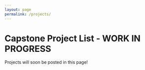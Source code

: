 ```yaml
---
layout: page
permalink: /projects/
---
```


# Capstone Project List - WORK IN PROGRESS

Projects will soon be posted in this page!

<!--SO FAR: 



Please file your top THREE choices as an issue with a title beginning with PROJECT (will go over in class) by Wednesday (26 January) morning at 11:59 AM (i.e., right before noon). Please list them in the order that you prefer them.  You will be informed as to your project BY the next Capstone class on Friday (28 January). YOU MUST FILE AN ISSUE IN ORDER TO BE PLACED ON A PROJECT AND THUS GET CREDIT FOR THE COURSE!  YOU WILL NOT BE PLACED ON A PROJECT IF YOU DO NOT FILE AN ISSUE!

REMEMBER TO ADD "PROJECT" TO THE BEGINNING OF YOUR ISSUE TITLE!

Along with your selections, please include any qualifications or specific reasons for interest that you have for those specific projects. Remember that you are "interviewing" for the project against others, especially if you have selected popular projects. Students who respond early also show enthusiasm for the projects, which goes a long way to showing that they actually want to do them.

I will attempt to place you in one of your top three choices. Usually, every student gets into one of their top three (and a majority into their #1 choice), although I cannot make any guarantees.

Note: Some of you may be working on private projects. Please file an issue on this repository (as above) but note that you have already been assigned to a project. List the project and the name of the POC (e.g. faculty member or supervisor). If we have not discussed you being placed on a private project, do not put yourself on one.

## Industry Capstone Projects

[Develop a kernel extension for an Open Source File System]({{site.baseurl}}/projects/pdfs/NetApp-SOS-Pitt-Capstone-Abstract-Spring-2022.pdf)

**_Project Background_**
Embedded and distributed systems focused projects are not commonly provided at a bachelor’s level Capstone project.  Our goal is to provide an opportunity for aspiring embedded systems engineers to gain experience in this area utilizing an open source embedded file system as a base for developing a specific kernel extension.
Developers at NetApp have been optimizing and enhancing our embedded proprietary file system (WAFL – write anywhere file layout) for over 20 years.  Because of the proprietary nature of the file system we will be using an open source equivalent for this project.   Working in the C language, students will gain real-life experience developing for embedded, distributed systems.

**_Project Summary_**

In this project, students will work with the FUSE open source file system installed on Ubuntu Linux platform. The project team will work through the detailed steps below to implement a kernel extension that reports the file system space usage.
Project Details 
 Over the course of this Capstone project, students will accomplish the following high-level goals: 
•	Download and install FUSE on Linux.
•	Work through a NetApp provided initial custom example to understand the basic architecture.
•	Create a read/write file system as an underlying test bed and explore the properties of this system.
•	Write the kernel extension (using the C programming language) to implement a user space reporting function.
•	Execute automated tests during the writing of the kernel extension.  Enhance the automated tests as necessary.
•	Enhance the file system to store user space consumed data in an in-memory database.
•	Update the in-memory database based on incoming fileops.
•	Implement a space enforcement feature which prevents write fileops that exceed a defined usage limit.


 
**_About NetApp_**   
NetApp is the Data Authority in the Hybrid Cloud.
Throughout the world, leading organizations count on NetApp for software, systems, and services to manage and store their data. We help enterprises and service providers envision, deploy, and evolve their IT environments. Customers also benefit from our open collaboration with other technology leaders to create the specific solutions they need.  
Our team is passionate about customer success. Our company culture and work environment support that dedication. Together with our global network of partners, we are united in one goal: to help our customers achieve the outcomes that matter most to them. To learn more, visit www.netapp.com. 
The project is driven by the Scale Out Storage team which provides the file system infrastructure within the kernel to achieve high performing, scalable containers that are a key component of the NetApp Data Fabric architecture.
NetApp At-A-Glance 
•	$6.0B+ in revenue 
•	Over 10,000 employees in more than 150 offices worldwide 
•	Great Place to Work Institute's "World’s Best Multinational Workplaces" list 
•	Great Place to Work Institute’s “Best Companies to Work for in APAC” list 
•	Great Place to Work Institute’s “Best Companies to Work for in Europe” list 
•	FORTUNE Magazine's "100 Best Companies" list 
•	A FORTUNE 500® Company 
•	Member of S&P 500 and NASDAQ 
•	Stock symbol: NTAP 
•	Close partnerships with global industry leaders.



### CGI - [Client Onboarding]({{site.baseurl}}/projects/pdfs/CGI.pdf)

**Check PDF** 

**Project Overview**
To enhance and improve a client-onboarding portal that serves as an Onboarding and Knowledge Management solution, designed to make the process of onboarding new CGI members to project teams more efficient and effective. Students will work with a team of CGI experts to not only help solve this problem/challenge but also learn critical skills needed as they enter the workforce.

**Project Details**

The proposed Onboarding and Knowledge Management portal will achieve a couple of objectives:
* UI Redesign
* Implement Responsive formatting. 
* Modify Notifications Quick View
* Generating reports from retrieved database information.
* Add Notifications Confirmation for Project Manager.

The outcome of this Capstone Project would be a software solution that meets these objectives, along with its associated artifacts like architecture documentation, user personas, user journeys/workflows, UI/UX prototypes, software development environment setup, code documentation, testing artifacts, etc.

Students should expect to learn about modern software-development techniques in an enterprise setting such as:
* Design-thinking methodologies
* Ideation and UI/UX rapid prototyping
* Agile software development
* Product and Project management
* State-of-art technologies

Students are expected to know or easily learn the following technologies:
* Angular (TypeScript, HTML/CSS)
* Spring Boot (Java)
* Jsoup
* Sonarcube
* Docker
* Git
* MySQL
* IntelliJ/VS Code
* Trello


* Team Size: 5/6 students
* POC: Anthony DeLuca (anthony.deluca@cgi.com)


**Note: NDA and/or IP agreement will need to be signed for this project.**

### CGI - [Banking Ticketing support ]({{site.baseurl}}/projects/pdfs/CGI2.pdf)

**Check PDF** 

**Project Overview**
Our goal is to categorize Banking Ticketing support text information automatically which is extracted from historical support tickets and matching a given category with the correct recipient using Distilled BERT Text Classification.
For our implementation, we choose the BERT model, due to its popularity, performance and availability of open-source implementations.

**Project Details**

The proposed Onboarding and Knowledge Management portal will achieve a couple of objectives:
* Understand Text Classification Algorithms
* Implement few Text Classification Algorithms in local CPU
* Analyze the accuracy and performance metrics
* Train the high accuracy Text Classification model in Cloud
* Crete pipelines for the end-end deployment using TensorFlow and GPU’s.
* Create end points on the Text Classification model
* Create explainability algorithm on top the model
* Automate/End point creation for the explainability algorithm


The outcome of this Capstone Project would be a software solution that meets these objectives, along with its associated artifacts like architecture documentation, user personas, user journeys/workflows, UI/UX prototypes, software development environment setup, code documentation, testing artifacts, etc.

Students should expect to learn about modern software-development techniques in an enterprise setting such as:
* Design-thinking methodologies
* Ideation and UI/UX rapid prototyping
* Agile software development
* Product and Project management
* State-of-art technologies

Students are expected to know or easily learn the following technologies:
* Python
* Cloud Technology (Azure)
* Basic Machine Learning
* Explainability Algorithms
* Git
* SQL Database (Any cloud persistence DB) 
* IntelliJ
* Trello


* Team Size: 8/10 students
* POC: Anthony DeLuca (anthony.deluca@cgi.com)


**Note: NDA and/or IP agreement will need to be signed for this project.**



## CS Faculty Projects

### Video Portals to Foster Lightweight Team Building Across Disciplines

Faculty and students across Pitt’s School of Medicine and School of Computing and Information, as well as CMU’s Heinz School of Business are embarking on new collaborations to bridge medicine and mixed-reality technologies.  Stakeholders have labs spread across both campuses, each are equipped with conferencing cameras and large displays.  We are seeking to leverage this infrastructure to create multimedia portals between lab spaces.  We envisioned utility of these persistent portals will be able to foster awareness and “water cooler” conversations across teams.  The envisioned system would support multiple modalities of interaction, including synchronous video (e.g. Zoom style streams), short asynchronous video (e.g. TikTok style videos), and feeds from Discord channels.  We are seeking a capstone team to lead the implementation of this vision.  An ideal team would be interested in multimedia and social technologies. Student will have access to mentors across stakeholder organizations. They will also have access to lab spaces and technologies to prototype and test their technologies.

* Team size: 3-4
* POC: Prof Jacob Biehl, Ph.D. (CS/SCI), Dr Edward Andrews, M.D. (Neurosurgery, PittMed/UPMC)


### Smart displays for indoor navigation

This project will be integrated with a Masters Project. A Masters student is working on an application that facilitates navigation of people across buildings. Think navigating hospital corridors to go get an x-ray without staff guidance.

As part of his project, we need to develop some wireless devices to help different people with navigation. The exact mean of transmitting information is still to be decided. But will likely require programming an embedded device (likely programmed in C), and assembling some LEDs or other display devices (don't worry, we will help with those things as needed).

Good skills to have:
* C programming
* Building simple circuits (not really required, we'll help)

* Team size: 3-4 students
* POC: Prof Jacob Biehl, Ph.D. (CS/SCI), Luis Oliveira

### Using explainable AI to understand and develop voice privacy

In this project, we will explore the use of explainable AI to understand and develop obfuscation functions to keep your voice private while asking voice assistants (like Alexa) for help with tasks. We are currently exploring ML techniques and Neural Net models to classify voice emotions (e.g., happy, angry, scared, sad). Our goal is to use AI techniques to develop functions to obfuscate a subset of emotions considered private (e.g., angry and scared) while allowing other emotions (e.g., sad and happy) to be still classified. Successful transformations (call it "defense") will allow the non-private emotions to be classified while inhibiting or hindering the classification of other emotions. The software environment needs to be deployed in a GPU-enable server. This project will carry out the following tasks (meet weekly and check code, data, results in GitHub). A summary of the tasks:

1. Read our brief summary of the book "Profiling humans from their voice" describing voice privacy issues and watch the video for a fast introduction.
2. Implement three ML models to classify emotions. You can find an example with Decision Trees and Random Forests here.  Read and understand the software environment (what are the inputs, outputs, how inputs are read, what configurations exist, what are the different options for utility, defenses, and attacks).
3. Modify the software to also collect the following metrics: Accuracy, F1, false positives, and false negatives.
4. Search and implement 2 more Datasets, run the software, produce results similar to existing results but with new datasets (for all metrics).
5. Isolate the results per dataset (only evaluate with single datasets and compare the results).
6. Use the Shap library to explain the results from step 2 and rank the features in order of importance.
7. Retrain the models from step 2 while removing the most important features of a particular emotion (based on step 6) for each sample.
8. Process and plot the results.
9. Analyze the outputs and write a final report.
10. If results from step 8 results are unsatisfactory, repeat step 7 with a different approach for removing features.  


* Team size: 2-3 students
* POC: Henrique Potter (potter.cs@pitt.edu)


### Pitt Cyber Range - Active RST Attack Lab

**_About the Pitt Cyber Range_**

The Pitt Cyber Range is a sandboxed environment to simulate real cybersecurity attacks and defenses, which are challenging to perform on a personal computing machine. It allows learners to understand not only how sophisticated attacks work, but also develop the necessary skills to protect humans, information, systems, networks, and critical infrastructure. In addition to learning how to find and exploit flaws, learners develop an understanding about the underlying issues and an ability to articulate reasons and remedies to threats.

**_About the Project_**

The major challenge in performing a RST attack is to (a) successfully forge a RST packet that has the correct sequence number and (b) have the forged RST packet arrive at the destination before the legitimate packet.

The purpose of this project is to develop a hands-on exercise for students to experience performing a successful RST attack. The student team will develop a **_Python_** script (which uses Python’s [sockets](https://realpython.com/python-sockets/) and [Scapy](https://scapy.net/)) that runs on two Kali Virtual Machines (VMs) to send/receive data in a way that makes RST attacks feasible. The script should include enough “wait” times to allow students (simulating an attacker) the opportunity to send their forged RST packet and send it to either VMs such that it can be accepted. In addition, the script should be able to detect correct RST packets received and restart the communication. The student team should be able to also demo the project by successfully forging a RST packet and sending it to either Kali VMs.

To minimize the reporting burden on students using this lab and the grading burden on faculty, students will be asked to include an email address in the payload of the forged RST packet such that the script can send an automated email to the student (and the instructor) indicating the success of the attack. If there’s time remaining in the semester, the script, developed by the student team, should (a) inspect the payload of any successful RST packet to find the email address (of the student performing the lab) and (b) send an email to that email indicating the success of the attack.



* Team size: 3-4 students
* POC: Ahmed Ibrahim  (aibrahim@pitt.edu)


### The skills of college education and successful careers PI: Prof. Morgan R. Frank

Which colleges give their students relevant skills for the future of work? Which majors or fields of study are most effective at workforce development? Data on skills and workplace activities are essential for describing labor trends in the workforce, but data on the skills taught during workforce development--- in higher education in particular---remain absent. Although workers’ skills shape their career opportunities, few studies describe the skills taught to college students. This project will fill this gap using a novel data set of 10 million university course syllabi to empirically study the skills and abilities taught in courses over the last decade. This project will detect the empirical skills taught in university/college classrooms and compare these skills to workers’ resumes based on workers’ educational metadata.

The syllabus data include the university, year, and field of study of each college course which enables us to describe the skill profiles of universities and college majors. We will detect skills (according to a taxonomy used by the US Bureau of Labor Statistics) using one of two approaches: either an NLP approach using word embeddings or by connecting the syllabus data to other datasets relating occupations to skill profiles. Deliverables for this project include:

- Design data cleaning code to process the syllabus data and other data sources
- Create a network connecting college majors and universities to occupations and skills
- Create an interactive web-visualization (e.g., using javascript/D3) that enables users to explore
the network

* Team size: 3-4 students
* POC: Prof. Morgan R. Frank (MRFRANK@pitt.edu)


### GUI for AppArmor

Bill Garrison and Jack Ullery (a newly-graduated Pitt CS alum) have been working on a project for about 8 months in which they are developing a graphical interface for AppArmor. AppArmor is a Linux kernel extension that can enforce per-process access controls. Similar to mobile platforms which allow users to restrict individual apps from accessing files other than their own, AppArmor is used to restrict which resources can be accessed by individual Linux processes. This can be used as a type of sandbox; if a vulnerability is exploited, AppArmor rules can prevent the exploited process from exfiltrating information other than the minimum it needs to run normally.

AppAnvil is our graphical interface for AppArmor, which aims to mitigate barriers to entry for non-experts to use the module. The goal is for it to function somewhat like a modern software firewall, allowing users to configure what is allowed vs. blocked after reviewing historical accesses. The current interface is relatively simple, and the team will expand it to implement additional functionality and improve the organization and usability of the current functionality. The team will first need to become familiar with running a Linux VM and writing code that uses C++, GTK, and the AppArmor API; then learn the overall structure of the existing code before making contributions. Deep systems knowledge is not necessary, as we will be interacting with (but not modifying) the existing AppArmor kernel module. The team will meet weekly with Jack and bill, and work closely with Jack who will guide the team through studying the prerequisite information (e.g., the structure of the existing code, how AppArmor is typically used).

Required skills: 
* Object-oriented programming

Preferred, but not required, skills: 
* Linux command line
* Running consumer VMs
* git version control
* C++ programming
* interface design or HCI
* unit testing

* Team size: 4-5 students
* POC: Bill Garrison (bill@cs.pitt.edu)

### [Language Revitalization Game (link)](https://docs.google.com/document/d/1ZwBaGdPmPtuh9_YobtqD5oEYgWchlaOW4uX5cVLGyIo)
The purpose of this project is to design and implement a game that would help preserve and revitalize the Yup'ik and Gwich'in languages. 

The proposed game-based environment will initially consist of three levels.  In the first level, learners will be presented with culturally-representative and historically accurate environments of the indiginous Yup'ik and Gwich'in speakers.  One example of such an environment could be  a 3D video game rendering of a Yup'ik fishing camp.  The learner with the guidance of an elder Yup’ik  will have an opportunity to explore the in-game world from a first person perspective and interact with various objects that are representative of the Yup'ik culture.  For example, a learner may experience fishing from a virtual canoe, or explore the smoking house, and learn how to build a fish rack.  While exploring these environments and interacting with in-game objects, learners will be presented with objects’ descriptions and relevant stories in both Yup'ik and English.  As the game progresses, English translations of Yup'ik texts will become more and more sparse, and learners will have to demonstrate knowledge of Yup'ik vocabulary in order to progress and to unlock interactions with more objects.

In the second level, learners will be presented with a series of quests based on Yup'ik and Gwich'in subsistence traditions, and based on knowledge and understanding of a specific traditional craft, such as how to make a fish rack.  In order to solve each of the quests, the learner will have to examine multimedia and text related to the problem at hand (e.g. watch a video about traditional fish rack building methods, or read a chronicle of how to fish). Multimedia and text will be presented in a combination of the target language(s) and English.  As the learner progresses through Level 2, English descriptions of the core concepts will be phased out and slowly replaced by respective Yup'ik and Gwich'in text and/or utterances. Moreover learners will be presented to the ecological cultural conception of nature in these indigenous populations. They will be introduced to the link that the indigenous populations perceive between the natural and spiritual world and how language transmits this link. For example, they will learn how in these tribes they do not simply fish or hunt animals but how the animals give themselves to the people in order to fulfil their need for subsistence.

The third level will build on top of the first and second levels and augment the story and the narrative with the introduction of conversational non-player characters (NPCs).  These NPCs will integrate NLP ML models trained on corpora of multimodal Yup'ik and Gwich'in data, including text, images, video, and audio.  Learners will be able to practice contextually relevant and culturally appropriate conversational skills by interacting with the NPCs, asking them questions and processing their responses in order to solve presented quests. One example of such an interaction may include a scenario where the learner plays the role of a character in a Yup'ik or Gwich'in legend and has to converse with other characters represented by conversational NPCs in order to play through the narrative.  Another example for the Gwich’in tradition may include a scenario where the learner has to collaborate with the NPCs in an adventure in which both transform into animals or acquire some animal superpowers such as the wolverine to complete a quest. In both of these scenarios, dialog and interaction with the NPCs are necessary to complete the work and to progress through the level.  

The learner will have access to a schema that explains how the language is used in the specific quest context. Through these schemas that illustrate the full interaction, the learners will be encouraged to pursue the game while learning how to use the language. The language presented in the schemas also gives the learners the opportunity of different choices of expressions to use in the situation so that they can develop agency in using the more adequate language option to express themselves while completing the quest.

* Team size: 4 students
* POC: Dmitriy Babichenko (dmb72@pitt.edu)

## Projects with external people

### Film Network Web App
 
As algorithmic recommender systems take over the consumption of movie-going through streaming platforms, it grows increasingly difficult for everyday viewers to diversify their taste in films that transcends what their specific streaming service offers. The film network web application overcomes this problem by showing a film's cinematic "family tree"—that is, its key movie ancestors, stylistic siblings, and progeny—in two key ways: (1) displaying multiple graph network views of cinematic connections (whether that be from film movements, tracing influence, reviews, or the people involved) and (2) inviting users to create profiles and participate by suggesting new film relationships in their page, or discuss in the forum of a particular page by making arguments for additional, not-yet-written-about relationships. Users will be able to search for any film and discover possible family tree branches for each film, along with quotes from (and links to) existing writing( in the page’s crowdsource bibliography) and users' submitted written arguments, so that users can further consider—and endorse and reply to—proposed connections.
 
The purpose of this application is to encourage users to explore more cinematic work created throughout its existing history by placing the films on a timeline in relationship with each other instead of limiting themselves to only consume the newest films. This tool will help users find new connections in films, allowing them to experience the many innovations and approaches of which cinema operates.
 
Applicable Skills: 
* SQL/Neo4j towards database queries
* CSS and Javascript for front end
* Python, Flask, or Pyramid for the back end


* Team Size: 3 Students
* POC: Jeff Heinzl (Visiting Lecturer, English Department) jmh173@pitt.edu


### Project: [Allegheny County Policing Project (ACPP) v.2.0](https://www.grieftoaction.org/#/)

Since June 2020, [Center for Analytical Approaches to Social Innovation](http://caasi.pitt.edu) student and community-led teams have been building web tools to help grassroots racial justice organizations. Our work reflects the contribution of more than 170 volunteers.  In Fall 2021, CAASI launched [412Connect](https://www.412connect.org/) - a Black-owned Business scavenger hunt platform (news [here](https://www.yearofdataandsociety.pitt.edu/kickoff-data-and-society-conversation-zeroes-connecting-black-owned-businesses-students) and [here](https://www.pitt.edu/pittwire/accolades-honors/412connect-project-transforms-grief-action)), and [Allegheny County Policing Project (ACPP)](https://www.grieftoaction.org) - a tool for Allegheny County residents to navigate our 100+ police departments and their complicated accountability rules (Year of Data and Society video [here](https://drive.google.com/file/d/12-d2hUd4INB1YHoq4_6PrfFGFfDRRYJE/view), 1Hood Power Hour video [here](https://www.youtube.com/watch?t=1102&v=W1MNkl4Isaw)).  

The national police reform nonprofit Campaign Zero and activists from Hennepin County (Minneapolis, MN) have approached CAASI with a request to replicate or expand the ACPP website to other counties. Our goal for Spring 2022 is to take the existing site and turn it into a Python package. We hope to rewrite the site's various functionalities (eg. [interactive police dept map](https://www.grieftoaction.org/#/map), [police contract search function](https://www.grieftoaction.org/#/researchers), misconduct complaint tool) into neatly documented modules for the package. This way other counties would be able to create their own police contract navigator simply by installing the package and populating a pre-designed Google sheet.  

Project goals: 
* Add continuous integration (CI) testing to ensure software quality and integrity
* Automate creation of Docker images for easy deployment for outside community organizations
* Make currently “hard-coded” values modifiable by creating configuration files for use by community organizers
* Redo entire workflow for gathering input municipality and police contract data
* Refactor data storage, including a rewrite of the database schema and rewrite of in-memory representations

* Team size: 3/4 students
* You will be working with:  
    - Capstone advisor: Prof Nick Farnan, SCI
    - CAASI Director: Prof Sera Linardi, GSPIA
    - CAASI Tech lead: Collin Griffin, SCI

### Authoring system for evaluating surgical skill

**Background**

Surgeon trainees spend a great deal of time in the operating room learning how to perform surgeries. However, unlike students in classrooms, they do not take tests. Instead, they are observed and rated during surgeries in the operating room by experienced attending surgeons. These evaluations take time, and so many surgeons don’t do them often enough. Mobile apps are being touted as a potential solution, but they have a significant limitation. They do not give the surgeon the ability to decide what skills they want to rate. This is a problem because residents have to learn entirely different skills for different procedures. For example, a General Surgery resident has to learn at least 130 procedures. Current mobile apps approach this by simply making the rating scales very general and broad, which doesn’t help residents know how they are really doing. It also doesn’t ensure that patients will get a surgeon with the right skills.

The goal of this project is an app optimized for smart phones with two functions: an evaluator side in which a surgeon can rate a resident’s skills and a manager side in which the same surgeon can author the criteria they want to rate their residents on. Ultimately, the app should result in more surgeons rating their residents more often on procedure-specific skills.

A typical scenario would be the surgeon wants to create an evaluation form for a procedure. The surgeon logs into the manager side of the app and free-text enters the name of each skill and resident they want to evaluate. The surgeon has to decide how best to score that skill, so a list of scale types is available to choose from (yes/no; likert scale 0-5; text box; etc). Once done, the form appears on the evaluator side of the app. The evaluator side also displays boxes for the name of the procedure name and an interactive calendar for the date of the surgery. After the resident has performed a surgery, the attending launches the app and fills out an evaluation for them. Later, the resident may log in to see their evaluation data which can be visualized in several ways. They can see a composite score of every time they have performed this procedure. They can drill down to see whether specific skills are getting better over time. The attending surgeon can also see this data. The visualization of data helps the attending and resident talk about how to improve on what skills.

* Team size: 3/4 students
* POC: Eliza Beth Littleton, Research Associate Professor at the Department of Surgery (bethlittleton@pitt.edu)








## Bioinformatics/Computational Biology projects (**CS students can apply to some**)


### Optimizing Molecular Simulations in the WESTPA Software

**_Main project_**
With any given computational resource, there is always a decision whether we should run multiple short independent simulations (can be run in parallel) vs. one long simulation (longer history correlation between trajectories). Students would analyze the weighted ensemble simulations from both protocols, correlating the efficiency (wall-clock time, CPU time, aggregated simulation time) vs. convergence to the known rate of association, understanding the advantages/disadvantages of both.
 
**_Advanced goals_**
Weighted Ensemble simulations typically require a long time to fully converge to the desired ensemble (Steady State or Equilibrium) from initial starting conditions. In order to speed up the process, we can employ reweighting schemes to adjust trajectory weights based on existing data, further nudging the system towards the desired ensemble. WESS and haMSM are two such reweighting protocols available for WESTPA. WESS calculates the steady state bin-to-bin transitions to predict WE bin population, then reweight the trajectories from the last iteration in a per-bin basis. haMSM creates a history augmented markov state model (a MSM with information on which state it was previously from), calculate the steady state population of each MSM-bin and start a new simulation using trajectories reweighed based on the WE weights and MSM bin occupation. Students would try to compute the efficiency of each protocol to see how quickly it converges to the expected rate of association.

* Team size: 2/3 students
* POC: Jeremy Leung (JML230@pitt.edu) and Anthony Bogetti


### Improving 3Dmol.js, an online WebGL molecular viewer

**CS students can apply**

In this project students will work on 3Dmol.js (https://3dmol.org/), a JavaScript library of hardware accelerated molecular graphics. Projects will be tailored to the interests of the student.  Some possible projects include:
 - adding support for more molecular dynamics file formats (straightforward javascript)
 - user interface improvements (javascript + design)
 - implement improved transparency options (javascript + WebGl shaders)
 - implement new molecular visualizations (javascript + chemistry)

All projects will make extensive use of JavaScript.  In some, but not all, cases knowledge of jQuery, WebGL, or chemistry will be needed.

* Team size: 3/4 students
* POC: David Koes (dkoes@pitt.edu)


### Takis Benos group

- **Project 1** - Use ML algorithms (like VAEs) to extract features for clinical images (X-rays or CT scans). Then use the features, together with microbiome, genetic and clinical data, to cause-effect relations and build predictors of clinical outcomes.

- **Project 2** - Use graph algorithms (like our ssNPA) to identify macrophage cell subtypes related to aging in the lung.  We already have a compendium of scRNA-seq data to work on.

- **Project 3** -  Develop a new causal learning algorithm for multinomial data distributions.  Application to gene expression regulatory network reconstruction.

* Team size: 2/3 students per project
* POC: Takis Benos (benos@pitt.edu)
?-->